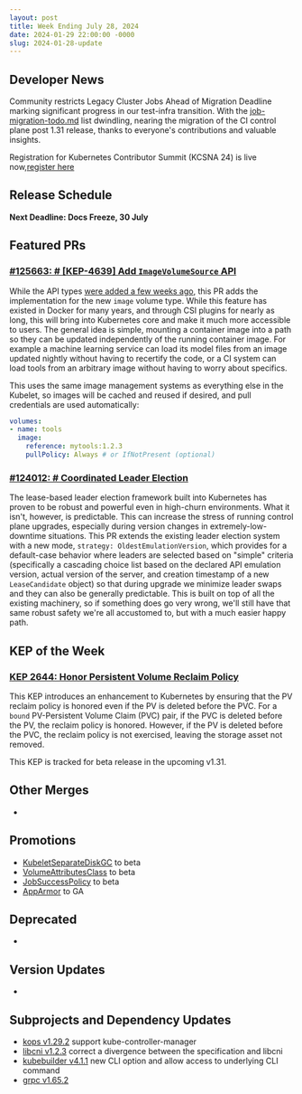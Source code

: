 ```yaml
---
layout: post
title: Week Ending July 28, 2024
date: 2024-01-29 22:00:00 -0000
slug: 2024-01-28-update
---
```


## Developer News
Community restricts Legacy Cluster Jobs Ahead of Migration Deadline marking significant progress in our test-infra transition. With the [job-migration-todo.md](https://github.com/kubernetes/test-infra/blob/master/docs/job-migration-todo.md) list dwindling, nearing the migration of the CI control plane post 1.31 release, thanks to everyone's contributions and valuable insights.

Registration for Kubernetes Contributor Summit (KCSNA 24) is live now,[register here](https://www.kubernetes.dev/events/2024/kcsna/registration/)






## Release Schedule

**Next Deadline: Docs Freeze, 30 July**




## Featured PRs

### [#125663: # [KEP-4639] Add `ImageVolumeSource` API](https://github.com/kubernetes/kubernetes/pull/125663)

While the API types [were added a few weeks ago](https://github.com/kubernetes/kubernetes/pull/125660), this PR adds the implementation for the new `image` volume type. While this feature has existed in Docker for many years, and through CSI plugins for nearly as long, this will bring into Kubernetes core and make it much more accessible to users. The general idea is simple, mounting a container image into a path so they can be updated independently of the running container image. For example a machine learning service can load its model files from an image updated nightly without having to recertify the code, or a CI system can load tools from an arbitrary image without having to worry about specifics.

This uses the same image management systems as everything else in the Kubelet, so images will be cached and reused if desired, and pull credentials are used automatically:

```yaml
volumes:
- name: tools
  image:
    reference: mytools:1.2.3
    pullPolicy: Always # or IfNotPresent (optional)
```

### [#124012: # Coordinated Leader Election](https://github.com/kubernetes/kubernetes/pull/124012)

The lease-based leader election framework built into Kubernetes has proven to be robust and powerful even in high-churn environments. What it isn't, however, is predictable. This can increase the stress of running control plane upgrades, especially during version changes in extremely-low-downtime situations. This PR extends the existing leader election system with a new mode, `strategy: OldestEmulationVersion`, which provides for a default-case behavior where leaders are selected based on "simple" criteria (specifically a cascading choice list based on the declared API emulation version, actual version of the server, and creation timestamp of a new `LeaseCandidate` object) so that during upgrade we minimize leader swaps and they can also be generally predictable. This is built on top of all the existing machinery, so if something does go very wrong, we'll still have that same robust safety we're all accustomed to, but with a much easier happy path.

## KEP of the Week
### [KEP 2644: Honor Persistent Volume Reclaim Policy](https://github.com/kubernetes/enhancements/tree/master/keps/sig-storage/2644-honor-pv-reclaim-policy)

This KEP introduces an enhancement to Kubernetes by ensuring that the PV reclaim policy is honored even if the PV is deleted before the PVC. For a `bound` PV-Persistent Volume Claim (PVC) pair, if the PVC is deleted before the PV, the reclaim policy is honored. However, if the PV is deleted before the PVC, the reclaim policy is not exercised, leaving the storage asset not removed.

This KEP is tracked for beta release in the upcoming v1.31.

## Other Merges

* 

## Promotions

* [KubeletSeparateDiskGC](https://github.com/kubernetes/kubernetes/pull/126205) to beta
* [VolumeAttributesClass](https://github.com/kubernetes/kubernetes/pull/126145) to beta
* [JobSuccessPolicy](https://github.com/kubernetes/kubernetes/pull/126067) to beta
* [AppArmor](https://github.com/kubernetes/kubernetes/pull/125257) to GA

## Deprecated

*

## Version Updates

*

## Subprojects and Dependency Updates

* [kops v1.29.2](https://github.com/kubernetes/kops/releases/tag/v1.29.2) support kube-controller-manager
* [libcni v1.2.3](https://github.com/containernetworking/cni/releases/tag/v1.2.3) correct a divergence between the specification and libcni
* [kubebuilder v4.1.1](https://github.com/kubernetes-sigs/kubebuilder/releases/tag/v4.1.1) new CLI option and allow access to underlying CLI command
* [grpc v1.65.2](https://github.com/grpc/grpc/releases/tag/v1.65.2) 
